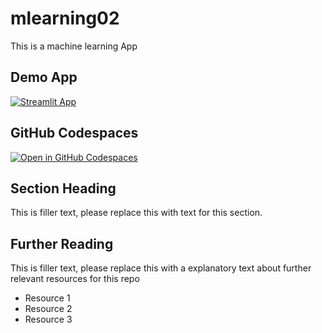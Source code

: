 # mlearning02

This is a machine learning App

## Demo App

[![Streamlit App](https://static.streamlit.io/badges/streamlit_badge_black_white.svg)](https://mlearning02.app/)

## GitHub Codespaces

[![Open in GitHub Codespaces](https://github.com/codespaces/badge.svg)](https://codespaces.new/streamlit/app-starter-kit?quickstart=1)

## Section Heading

This is filler text, please replace this with text for this section.

## Further Reading

This is filler text, please replace this with a explanatory text about further relevant resources for this repo
- Resource 1
- Resource 2
- Resource 3
